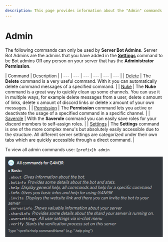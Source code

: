 ```yaml
---
description: This page provides information about the "Admin" commands category.
---
```


# Admin

The following commands can only be used by **Server Bot Admins**. Server Bot Admins are the admins that you have added in the [**Settings**](settings.md#2-admins) command to be Bot admins OR any person on your server that has the **Administrator Permission**.

| Command | Description |
| --- | --- | --- | --- | --- | --- |
| [Delete](delete.md) | The **Delete** command is a very useful command. With it you can automatically delete command messages of a specified command. |
| [Nuke](nuke.md) | The **Nuke** command is a great way to quickly clean up some channels. You can use it in multiple ways, for example delete messages from a user, delete x amount of links, delete x amount of discord links or delete x amount of your own messages. |
| [Permission](permission.md) | The **Permission** command lets you active or deactivate the usage of a specified command in a specific channel. |
| [Saverole](saverole.md) | With the **Saverole** command you can easily save roles for your discord members to self-assign roles. |
| [Settings](settings.md) | The **Settings** command is one of the more complex menu's but absolutely easily accessible due to the structure. All different server settings are categorized under their own tabs which are quickly accessible through a direct command. |

To view all admin commands use: `[prefix]h admin`

![](../../.gitbook/assets/image%20%2834%29.png)

